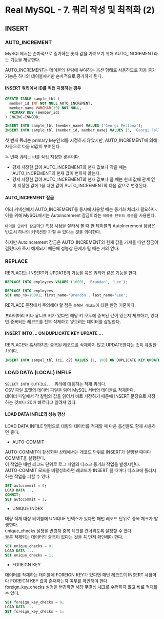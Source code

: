 # Real MySQL - 7. 쿼리 작성 및 최적화 (2)

## INSERT

### AUTO_INCREMENT

MySQL에서는 순차적으로 증가하는 숫자 값을 가져오기 위해 AUTO_INCREMENT라는 기능을 제공한다.  

AUTO_INCREMENT는 테이블의 칼럼에 부여하는 옵션 형태로 사용하므로 자동 증가 기능은 하나의 테이블에서만 순차적으로 증가하게 된다.  

#### INSERT 쿼리에서 ID를 직접 지정하는 경우

```sql
CREATE TABLE sample_tbl (
  member_id INT NOT NULL AUTO_INCREMENT,
  member_name VARCHAR(30) NOT NULL,
  PRIMARY KEY (member_id)
) ENGINE=INNODB;

INSERT INTO sample_tbl (member_name) VALUES ('Georgi Fellona');
INSERT INTO sample_tbl (member_id, member_name) VALUES (5, 'Georgi Fellona');
```

첫 번째 쿼리는 primary key인 id를 지정하지 않았지만, AUTO_INCREMENT에 의해 자동으로 다음 id값이 부여된다.  

두 번째 쿼리는 id를 직접 지정한 경우이다.  
- 강제 저장한 값이 AUTO_INCREMENT의 현재 값보다 작을 때는 AUTO_INCREMENT의 현재 값이 변하지 않는다.  
- 강제 저장한 값이 AUTO_INCREMENT의 현재 값보다 클 때는 현재 값에 관계 없이 지정한 값에 1을 더한 값이 AUTO_INCREMENT의 다음 값으로 변경된다.  

#### AUTO_INCREMENT 잠금

여러 커넥션에서 AUTO_INCREMENT를 동시에 사용할 때는 동기화 처리가 필요하다.  
이를 위해 MySQL에서는 AutoIncrement 잠금이라는 `테이블 단위의 잠금`을 사용한다.  

`테이블 단위의 잠금`이란 특정 시점을 잘라서 볼 때 한 테이블의 AutoIncrement 잠금은 반드시 하나의 커넥션만 가질 수 있다는 것을 의미한다.  

하지만 AutoIncrement 잠금은 AUTO_INCREMENT의 현재 값을 가져올 때만 잠금이 걸렸다가 즉시 해제되기 때문에 성능상 문제가 될 때는 거의 없다.  

### REPLACE

REPLACE는 INSERT와 UPDATE의 기능을 묶은 쿼리와 같은 기능을 한다.  

```sql
REPLACE INTO employees VALUES (10001, 'Brandon', 'Lee');

REPLACE INTO employees 
SET emp_no=10001, first_name='Brandon', last_name='Lee';
```

REPLACE 문장에서 주의해야 할 점은 `중복된 레코드`에 대한 판정 기준이다.  

프라이머리 키나 유니크 키가 있다면 해당 키 모두에 중복된 값이 있는지 체크하고, 있다면 중복되는 레코드를 전부 삭제하고 넣으려는 데이터를 삽입한다.  

#### INSERT INTO ... ON DUPLICATE KEY UPDATE ...

REPLACE와 흡사하지만 중복된 레코드를 삭제하지 않고 UPDATE한다는 것이 유일한 차이다.  

```sql
INSERT INTO sampel_tbl (c1, c2) VALUES (1, 100) ON DUPLICATE KEY UPDATE c2=c2+100;
```

### LOAD DATA (LOCAL) INFILE

`SELECT INTO OUTFILE...` 쿼리에 대응하는 적재 쿼리다.  
CSV 파일 포맷의 데이터 파일을 읽어 MySQL 서버의 테이블로 적재한다.  
데이터 파일에서 각 칼럼의 값을 읽어서 바로 저장하기 때문에 INSERT 문장으로 저장하는 것보다 20배 빠르다고 알려져 있다.  

#### LOAD DATA INFILE의 성능 향상

LOAD DATA INFILE 명령으로 대량의 데이터를 적재할 때 다음 옵션들도 함께 사용하면 좋다.  


- AUTO-COMMIT

AUTO-COMMIT이 활성화된 상태에서는 레코드 단위로 INSERT가 실행될 때마다 COMMIT을 실행한다.  
이 작업은 매번 레코드 단위로 로그 파일의 디스크 동기화 작업을 발생시킨다.  
AUTO-COMMIT 모드를 비활성화하면 레코드가 INSERT 될 때마다 디스크에 플러시하는 작업을 피할 수 있다.  

```sql
SET autocommit = 0;
LOAD DATA ...
COMMIT;
SET autocommit = 1;
```

- UNIQUE INDEX

대량 적재 대상 테이블에 UNIQUE 인덱스가 있다면 매번 레코드 단위로 중복 체크가 발생한다.  
unique_checks 설정을 변경해 중복 체크를 건너뛰도록 설정할 수 있다.  
물론 적재되는 데이터의 중복이 없다는 것을 꼭 먼저 확인해야 한다.  

```sql
SET unique_checks = 0;
LOAD DATA ...
SET unique_checks = 1;
```

- FOREIGN KEY

데이터를 적재하는 테이블에 FOREIGN KEY가 있다면 매번 레코드의 INSERT 시점마다 FOREIGN KEY 값이 존재하는지 여부를 확인해야 한다.  
foreign_key_checks 설정을 변경하면 해당 무결성 체크를 수행하지 않고 바로 적재할 수 있다.  

```sql
SET foreign_key_checks = 0;
LOAD DATA ...
SET foreign_key_checks = 1;
```

